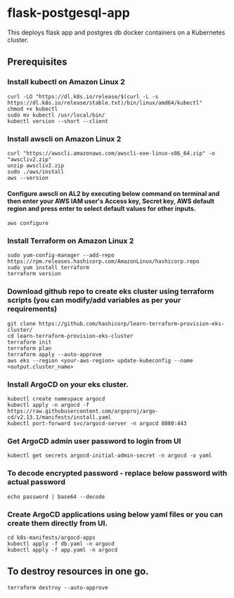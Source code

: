 # flask-postgesql-app
This deploys flask app and postgres db docker containers on a Kubernetes cluster.

## Prerequisites

### Install kubectl on Amazon Linux 2
```
curl -LO "https://dl.k8s.io/release/$(curl -L -s https://dl.k8s.io/release/stable.txt)/bin/linux/amd64/kubectl"
chmod +x kubectl
sudo mv kubectl /usr/local/bin/
kubectl version --short --client
```

### Install awscli on Amazon Linux 2
```
curl "https://awscli.amazonaws.com/awscli-exe-linux-x86_64.zip" -o "awscliv2.zip"
unzip awscliv2.zip
sudo ./aws/install
aws --version
```
#### Configure awscli on AL2 by executing below command on terminal and then enter your AWS IAM user's Access key, Secret key, AWS default region and press enter to select default values for other inputs.
```
aws configure
```

### Install Terraform on Amazon Linux 2
```
sudo yum-config-manager --add-repo https://rpm.releases.hashicorp.com/AmazonLinux/hashicorp.repo
sudo yum install terraform
terraform version
```

### Download github repo to create eks cluster using terraform scripts (you can modify/add variables as per your requirements)
```
git clone https://github.com/hashicorp/learn-terraform-provision-eks-cluster/
cd learn-terraform-provision-eks-cluster
terraform init
terraform plan
terraform apply --auto-approve
aws eks --region <your-aws-region> update-kubeconfig --name <output.cluster_name>
```

### Install ArgoCD on your eks cluster.
```
kubectl create namespace argocd
kubectl apply -n argocd -f https://raw.githubusercontent.com/argoproj/argo-cd/v2.13.1/manifests/install.yaml
kubectl port-forward svc/argocd-server -n argocd 8080:443
```

### Get ArgoCD admin user password to login from UI
```
kubectl get secrets argocd-initial-admin-secret -n argocd -o yaml
```
### To decode encrypted password - replace below password with actual password
```
echo password | base64 --decode
```

### Create ArgoCD applications using below yaml files or you can create them directly from UI.
```
cd k8s-manifests/argocd-apps
kubectl apply -f db.yaml -n argocd
kubectl apply -f app.yaml -n argocd
```

## To destroy resources in one go.
```
terraform destroy --auto-approve
```